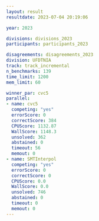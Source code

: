 ```yaml
---
layout: result
resultdate: 2023-07-04 20:19:06

year: 2023

divisions: divisions_2023
participants: participants_2023

disagreements: disagreements_2023
division: UFDTNIA
track: track_incremental
n_benchmarks: 139
time_limit: 1200
mem_limit: 60

winner_par: cvc5
parallel:
- name: cvc5
  competing: "yes"
  errorScore: 0
  correctScore: 384
  CPUScore: 1132.87
  WallScore: 1148.3
  unsolved: 362
  abstained: 0
  timeout: 56
  memout: 0
- name: SMTInterpol
  competing: "yes"
  errorScore: 0
  correctScore: 0
  CPUScore: 0.0
  WallScore: 0.0
  unsolved: 746
  abstained: 0
  timeout: 0
  memout: 0
---
```

